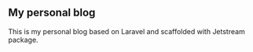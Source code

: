 ## My personal blog
This is my personal blog based on Laravel and scaffolded with Jetstream package.
